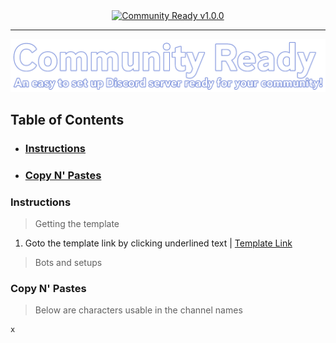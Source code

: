 <div align="center">
  <a href="#NotSet">
    <img src="https://img.shields.io/badge/Community_Ready-v1.0.0-7289da" alt="Community Ready v1.0.0">
  </a>
</div>

<hr>

<img src="https://github.com/GsLibrary/CommunityReady/blob/main/GHRes/BigLogo.png?raw=true">

## Table of Contents
- ### [Instructions](#Instructions)
- ### [Copy N' Pastes](#Copy-N-Pastes)

### Instructions
> Getting the template
1. Goto the template link by clicking underlined text | [Template Link](#)
> Bots and setups

### Copy N' Pastes
> Below are characters usable in the channel names

````
x
````
